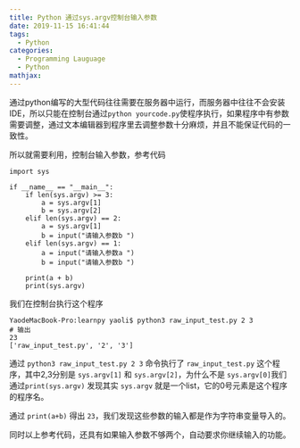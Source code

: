 ```yaml
---
title: Python 通过sys.argv控制台输入参数
date: 2019-11-15 16:41:44
tags:
  - Python
categories:
  - Programming Lauguage
  - Python
mathjax:
---
```


通过python编写的大型代码往往需要在服务器中运行，而服务器中往往不会安装IDE，所以只能在控制台通过`python yourcode.py`使程序执行，如果程序中有参数需要调整，通过文本编辑器到程序里去调整参数十分麻烦，并且不能保证代码的一致性。

所以就需要利用，控制台输入参数，参考代码

```
import sys

if __name__ == "__main__":
    if len(sys.argv) >= 3:
        a = sys.argv[1]
        b = sys.argv[2]
    elif len(sys.argv) == 2:
        a = sys.argv[1]
        b = input("请输入参数b ")
    elif len(sys.argv) == 1:
        a = input("请输入参数a ")
        b = input("请输入参数b ")

    print(a + b)
    print(sys.argv)
```


我们在控制台执行这个程序

```
YaodeMacBook-Pro:learnpy yaoli$ python3 raw_input_test.py 2 3
# 输出
23
['raw_input_test.py', '2', '3']
```

通过 `python3 raw_input_test.py 2 3` 命令执行了 `raw_input_test.py` 这个程序，其中2,3分别是 `sys.argv[1]` 和 `sys.argv[2]`，为什么不是 `sys.argv[0]`我们通过`print(sys.argv)` 发现其实 `sys.argv` 就是一个list，它的0号元素是这个程序的程序名。

通过 `print(a+b)` 得出 `23`，我们发现这些参数的输入都是作为字符串变量导入的。

同时以上参考代码，还具有如果输入参数不够两个，自动要求你继续输入的功能。

